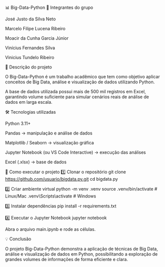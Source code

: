 📊 Big-Data-Python
👥 Integrantes do grupo

José Justo da Silva Neto

Marcelo Filipe Lucena Ribeiro

Moacir da Cunha Garcia Júnior

Vinícius Fernandes Silva

Vinicius Tundelo Ribeiro

📌 Descrição do projeto

O Big-Data-Python é um trabalho acadêmico que tem como objetivo aplicar conceitos de Big Data, análise e visualização de dados utilizando Python.

A base de dados utilizada possui mais de 500 mil registros em Excel, garantindo volume suficiente para simular cenários reais de análise de dados em larga escala.

🛠️ Tecnologias utilizadas

Python 3.11+

Pandas → manipulação e análise de dados

Matplotlib / Seaborn → visualização gráfica

Jupyter Notebook (ou VS Code Interactive) → execução das análises

Excel (.xlsx) → base de dados

🚀 Como executar o projeto
1️⃣ Clonar o repositório
git clone https://github.com/usuario/bigdata.py.git
cd bigdata.py

2️⃣ Criar ambiente virtual
python -m venv .venv
source .venv/bin/activate   # Linux/Mac
.venv\Scripts\activate      # Windows

3️⃣ Instalar dependências
pip install -r requirements.txt

4️⃣ Executar o Jupyter Notebook
jupyter notebook


Abra o arquivo main.ipynb e rode as células.

💡 Conclusão

O projeto Big-Data-Python demonstra a aplicação de técnicas de Big Data, análise e visualização de dados em Python, possibilitando a exploração de grandes volumes de informações de forma eficiente e clara.
